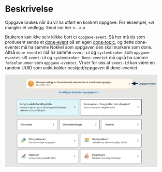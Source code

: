# Beskrivelse

Oppgave brukes når du vil ha utført en konkret oppgave. For eksempel, «vi mangler et vedlegg. Send inn her <...>.»

Brukeren kan ikke selv klikke bort et `oppgave-event`. Så her må du som produsent sende et [done-event]( https://github.com/navikt/brukernotifikasjon-schemas/blob/master/src/main/avro/done.avsc) på en egen [done-topic]( https://github.com/navikt/brukernotifikasjon-topic-iac/blob/master/dev/aapen-brukernotifikasjon-done-v1.json), og dette done-eventet må ha samme Nokkel som oppgaven den skal markere som done. Altså `done-eventet` må ha samme `event-id` og `systembruker` som `oppgave-eventet` sitt `event-id` og `systembruker`. `Done-eventet` må også ha samme `fødselsnummer` som `oppgave-eventet`. Vi ser for oss at `event-id` kan være en random UUID som unikt kobler beskjed/oppgaven til done-eventet.

![Images](https://github.com/navikt/brukernotifikasjon-docs/blob/master/docs/assets/Oppgave.png)
